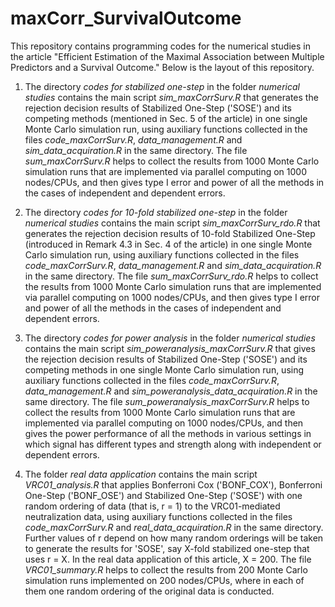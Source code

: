 # maxCorr_SurvivalOutcome
This repository contains programming codes for the numerical studies in the article "Efficient Estimation of the Maximal Association between Multiple Predictors and a Survival Outcome."
Below is the layout of this repository.

1. The directory *codes for stabilized one-step* in the folder *numerical studies* contains the main script *sim_maxCorrSurv.R* that generates the rejection decision results 
of Stabilized One-Step ('SOSE') and its competing methods (mentioned in Sec. 5 of the article) in one single Monte Carlo simulation run, 
using auxiliary functions collected in the files *code_maxCorrSurv.R*, *data_management.R* and *sim_data_acquiration.R* in the same directory. 
The file *sum_maxCorrSurv.R* helps to collect the results from 1000 Monte Carlo simulation runs that are implemented via parallel computing on 1000 nodes/CPUs,
and then gives type I error and power of all the methods in the cases of independent and dependent errors.
  
2. The directory *codes for 10-fold stabilized one-step* in the folder *numerical studies* contains the main script *sim_maxCorrSurv_rdo.R* that generates the rejection decision results 
of 10-fold Stabilized One-Step (introduced in Remark 4.3 in Sec. 4 of the article) in one single Monte Carlo simulation run, 
using auxiliary functions collected in the files *code_maxCorrSurv.R*, *data_management.R* and *sim_data_acquiration.R* in the same directory.
The file *sum_maxCorrSurv_rdo.R* helps to collect the results from 1000 Monte Carlo simulation runs that are implemented via parallel computing on 1000 nodes/CPUs,
and then gives type I error and power of all the methods in the cases of independent and dependent errors.

3. The directory *codes for power analysis* in the folder *numerical studies* contains the main script *sim_poweranalysis_maxCorrSurv.R* that gives the rejection decision results 
of Stabilized One-Step ('SOSE') and its competing methods in one single Monte Carlo simulation run, 
using auxiliary functions collected in the files *code_maxCorrSurv.R*, *data_management.R* and *sim_poweranalysis_data_acquiration.R* in the same directory.
The file *sum_poweranalysis_maxCorrSurv.R* helps to collect the results from 1000 Monte Carlo simulation runs that are implemented via parallel computing on 1000 nodes/CPUs, 
and then gives the power performance of all the methods in various settings in which signal has different types and strength
along with independent or dependent errors. 

4. The folder *real data application* contains the main script *VRC01_analysis.R* that applies Bonferroni Cox ('BONF_COX'), 
Bonferroni One-Step ('BONF_OSE') and Stabilized One-Step ('SOSE') with one random ordering of data (that is, r = 1) to 
the VRC01-mediated neutralization data, using auxiliary functions collected in the files *code_maxCorrSurv.R* and *real_data_acquiration.R* 
in the same directory. 
Further values of r depend on how many random orderings will be taken to generate the results for 'SOSE', 
say X-fold stabilized one-step that uses r = X. In the real data application of this article, X = 200.
The file *VRC01_summary.R* helps to collect the results from 200 Monte Carlo simulation runs implemented on 200 nodes/CPUs, where in each of them
one random ordering of the original data is conducted.

